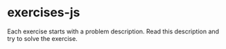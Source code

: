 # exercises-js
Each exercise starts with a problem description. Read this description and try to solve the exercise.
